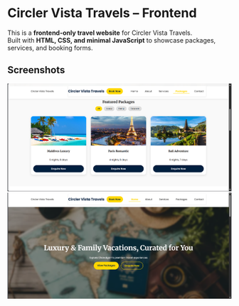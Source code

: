 # Circler Vista Travels – Frontend

This is a **frontend-only travel website** for Circler Vista Travels.  
Built with **HTML, CSS, and minimal JavaScript** to showcase packages, services, and booking forms.  

## Screenshots

![Homepage](ss/s1.png)  
![Packages Section](ss/s2.png)
